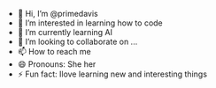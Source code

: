 - 👋 Hi, I’m @primedavis
- 👀 I’m interested in learning how to code
- 🌱 I’m currently learning AI
- 💞️ I’m looking to collaborate on ...
- 📫 How to reach me 
- 😄 Pronouns: She her
- ⚡ Fun fact: Ilove learning new and interesting things

<!---
primedavis/primedavis is a ✨ special ✨ repository because its `README.md` (this file) appears on your GitHub profile.
You can click the Preview link to take a look at your changes.
--->
